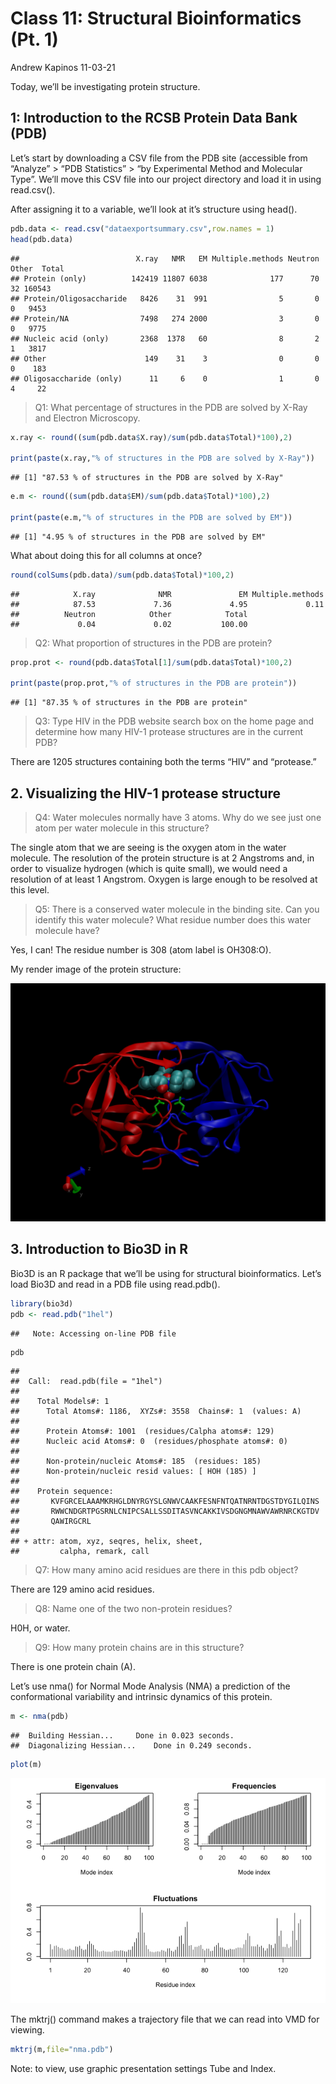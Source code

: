 Class 11: Structural Bioinformatics (Pt. 1)
================
Andrew Kapinos
11-03-21

Today, we’ll be investigating protein structure.

## 1: Introduction to the RCSB Protein Data Bank (PDB)

Let’s start by downloading a CSV file from the PDB site (accessible from
“Analyze” \> “PDB Statistics” \> “by Experimental Method and Molecular
Type”. We’ll move this CSV file into our project directory and load it
in using read.csv().

After assigning it to a variable, we’ll look at it’s structure using
head().

``` r
pdb.data <- read.csv("dataexportsummary.csv",row.names = 1)
head(pdb.data)
```

    ##                          X.ray   NMR   EM Multiple.methods Neutron Other  Total
    ## Protein (only)          142419 11807 6038              177      70    32 160543
    ## Protein/Oligosaccharide   8426    31  991                5       0     0   9453
    ## Protein/NA                7498   274 2000                3       0     0   9775
    ## Nucleic acid (only)       2368  1378   60                8       2     1   3817
    ## Other                      149    31    3                0       0     0    183
    ## Oligosaccharide (only)      11     6    0                1       0     4     22

> Q1: What percentage of structures in the PDB are solved by X-Ray and
> Electron Microscopy.

``` r
x.ray <- round((sum(pdb.data$X.ray)/sum(pdb.data$Total)*100),2)

print(paste(x.ray,"% of structures in the PDB are solved by X-Ray"))
```

    ## [1] "87.53 % of structures in the PDB are solved by X-Ray"

``` r
e.m <- round((sum(pdb.data$EM)/sum(pdb.data$Total)*100),2)

print(paste(e.m,"% of structures in the PDB are solved by EM"))
```

    ## [1] "4.95 % of structures in the PDB are solved by EM"

What about doing this for all columns at once?

``` r
round(colSums(pdb.data)/sum(pdb.data$Total)*100,2)
```

    ##            X.ray              NMR               EM Multiple.methods 
    ##            87.53             7.36             4.95             0.11 
    ##          Neutron            Other            Total 
    ##             0.04             0.02           100.00

> Q2: What proportion of structures in the PDB are protein?

``` r
prop.prot <- round(pdb.data$Total[1]/sum(pdb.data$Total)*100,2)

print(paste(prop.prot,"% of structures in the PDB are protein"))
```

    ## [1] "87.35 % of structures in the PDB are protein"

> Q3: Type HIV in the PDB website search box on the home page and
> determine how many HIV-1 protease structures are in the current PDB?

There are 1205 structures containing both the terms “HIV” and
“protease.”

## 2. Visualizing the HIV-1 protease structure

> Q4: Water molecules normally have 3 atoms. Why do we see just one atom
> per water molecule in this structure?

The single atom that we are seeing is the oxygen atom in the water
molecule. The resolution of the protein structure is at 2 Angstroms and,
in order to visualize hydrogen (which is quite small), we would need a
resolution of at least 1 Angstrom. Oxygen is large enough to be resolved
at this level.

> Q5: There is a conserved water molecule in the binding site. Can you
> identify this water molecule? What residue number does this water
> molecule have?

Yes, I can! The residue number is 308 (atom label is OH308:O).

My render image of the protein structure:

![](vmdrender.png)

## 3. Introduction to Bio3D in R

Bio3D is an R package that we’ll be using for structural bioinformatics.
Let’s load Bio3D and read in a PDB file using read.pdb().

``` r
library(bio3d)
pdb <- read.pdb("1hel")
```

    ##   Note: Accessing on-line PDB file

``` r
pdb
```

    ## 
    ##  Call:  read.pdb(file = "1hel")
    ## 
    ##    Total Models#: 1
    ##      Total Atoms#: 1186,  XYZs#: 3558  Chains#: 1  (values: A)
    ## 
    ##      Protein Atoms#: 1001  (residues/Calpha atoms#: 129)
    ##      Nucleic acid Atoms#: 0  (residues/phosphate atoms#: 0)
    ## 
    ##      Non-protein/nucleic Atoms#: 185  (residues: 185)
    ##      Non-protein/nucleic resid values: [ HOH (185) ]
    ## 
    ##    Protein sequence:
    ##       KVFGRCELAAAMKRHGLDNYRGYSLGNWVCAAKFESNFNTQATNRNTDGSTDYGILQINS
    ##       RWWCNDGRTPGSRNLCNIPCSALLSSDITASVNCAKKIVSDGNGMNAWVAWRNRCKGTDV
    ##       QAWIRGCRL
    ## 
    ## + attr: atom, xyz, seqres, helix, sheet,
    ##         calpha, remark, call

> Q7: How many amino acid residues are there in this pdb object?

There are 129 amino acid residues.

> Q8: Name one of the two non-protein residues?

H0H, or water.

> Q9: How many protein chains are in this structure?

There is one protein chain (A).

Let’s use nma() for Normal Mode Analysis (NMA) a prediction of the
conformational variability and intrinsic dynamics of this protein.

``` r
m <- nma(pdb)
```

    ##  Building Hessian...     Done in 0.023 seconds.
    ##  Diagonalizing Hessian...    Done in 0.249 seconds.

``` r
plot(m)
```

![](class11_files/figure-gfm/unnamed-chunk-6-1.png)<!-- -->

The mktrj() command makes a trajectory file that we can read into VMD
for viewing.

``` r
mktrj(m,file="nma.pdb")
```

Note: to view, use graphic presentation settings Tube and Index.
